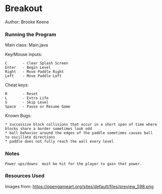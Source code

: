 Breakout
====

Author: Brooke Keene

### Running the Program

Main class: Main.java

Key/Mouse inputs:

    C       - Clear Splash Screen
    Enter   - Begin Level
    Right   - Move Paddle Right
    Left    - Move Paddle Left

Cheat keys:

    R       - Reset
    L       - Extra Life
    S       - Skip Level
    Space   - Pause or Resume Game

Known Bugs:

    * successive block collisions that occur in a short span of time where blocks share a border sometimes look odd
    * ball behavior around the edges of the paddle sometimes causes ball to oscillate directions
    * paddle does not fully reach the wall every level

### Notes

    Power ups/downs  must be hit for the player to gain that power.

### Resources Used
Images from: https://opengameart.org/sites/default/files/preview_598.png
